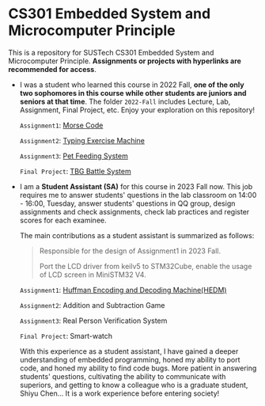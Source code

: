 # CS301 Embedded System and Microcomputer Principle
This is a repository for SUSTech CS301 Embedded System and Microcomputer Principle. **Assignments or projects with hyperlinks are recommended for access**.

- I was a student who learned this course in 2022 Fall, **one of the only two sophomores in this course while other students are juniors and seniors at that time**. The folder `2022-Fall` includes Lecture, Lab, Assignment, Final Project, etc. Enjoy your exploration on this repository!

  `Assignment1`: [Morse Code](https://github.com/0SliverBullet/CS301-Embedded-System-and-Microcomputer-Principle/tree/main/2022-Fall/Assignment/Assignment1)

  `Assignment2`: [Typing Exercise Machine](https://github.com/0SliverBullet/CS301-Embedded-System-and-Microcomputer-Principle/tree/main/2022-Fall/Assignment/Assignment2)

  `Assignment3`: [Pet Feeding System](https://github.com/0SliverBullet/CS301-Embedded-System-and-Microcomputer-Principle/tree/main/2022-Fall/Assignment/Assignment3)

  `Final Project`: [TBG Battle System](https://github.com/0SliverBullet/CS301-Embedded-System-and-Microcomputer-Principle/tree/main/2022-Fall/CS301-2022FALL-project-GROUP1)

- I am a **Student Assistant (SA)** for this course in 2023 Fall now. This job requires me to answer students' questions in the lab classroom on 14:00 - 16:00, Tuesday,  answer students' questions in QQ group, design assignments and check assignments, check lab practices and register scores for each examinee.

  The main contributions as a student assistant is summarized as follows:

  > Responsible for the design of Assignment1 in 2023 Fall. 
  >
  > Port the LCD driver from keilv5 to STM32Cube, enable the usage of LCD screen in MiniSTM32 V4.

  `Assignment1`: [Huffman Encoding and Decoding Machine(HEDM)](https://github.com/0SliverBullet/CS301-Embedded-System-and-Microcomputer-Principle/tree/main/2023-Fall/Assignment/Assignment1)

  `Assignment2`: Addition and Subtraction Game

  `Assignment3`: Real Person Verification System

  `Final Project`:  Smart-watch

  With this experience as a student assistant, I have gained a deeper understanding of embedded programming, honed my ability to port code, and honed my ability to find code bugs. More patient in answering students' questions, cultivating the ability to communicate with superiors, and getting to know a colleague who is a graduate student, Shiyu Chen... It is a work experience before entering society!

